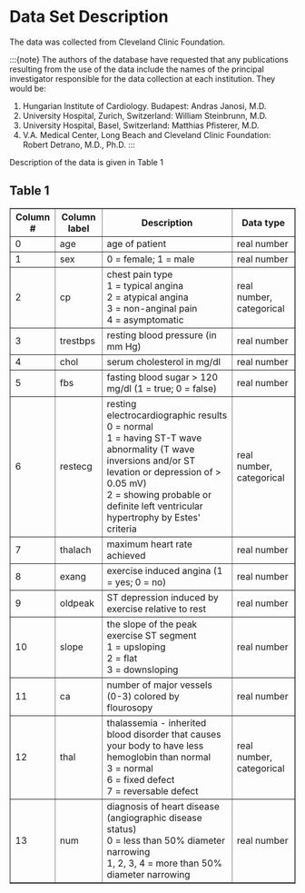 # Data Set Description

The data was collected from Cleveland Clinic Foundation.

:::{note}
The authors of the database have requested that any publications resulting from the use of the data include the 
names of the principal investigator responsible for the data collection
at each institution. They would be:

1. Hungarian Institute of Cardiology. Budapest: Andras Janosi, M.D.
2. University Hospital, Zurich, Switzerland: William Steinbrunn, M.D.
3. University Hospital, Basel, Switzerland: Matthias Pfisterer, M.D.
4. V.A. Medical Center, Long Beach and Cleveland Clinic Foundation:
Robert Detrano, M.D., Ph.D.
:::

Description of the data is given in Table 1

## Table 1

<table border = "1">
    <tr>
        <th>Column #</th>
        <th>Column label</th>
        <th>Description</th>
        <th>Data type</th>
    </tr>
    <tr>
        <td>0</td>
        <td>age</td>
        <td>age of patient</td>
        <td>real number</td>
    </tr>
    <tr>
        <td>1</td>
        <td>sex</td>
        <td>0 = female; 1 = male</td>
        <td>real number</td>
    </tr>
    <tr>
        <td>2</td>
        <td>cp</td>
        <td>chest pain type<br> 1 = typical angina<br> 2 = atypical angina<br> 3 = non-anginal pain<br> 4 = asymptomatic</td>
        <td>real number, categorical</td>
    </tr>
    <tr>
        <td>3</td>
        <td>trestbps</td>
        <td>resting blood pressure (in mm Hg)</td>
        <td>real number</td>
    </tr>
    <tr>
        <td>4</td>
        <td>chol</td>
        <td>serum cholesterol in mg/dl</td>
        <td>real number</td>
    </tr>
    <tr>
        <td>5</td>
        <td>fbs</td>
        <td>fasting blood sugar > 120 mg/dl (1 = true; 0 = false)</td>
        <td>real number</td>
    </tr>
    <tr>
        <td>6</td>
        <td>restecg</td>
        <td>resting electrocardiographic results<br> 0 = normal<br> 1 = having ST-T wave abnormality (T wave inversions and/or ST levation or depression of > 0.05 mV)<br> 2 = showing probable or definite left ventricular hypertrophy by Estes' criteria</td>
        <td>real number, categorical</td>
    </tr>
    <tr>
        <td>7</td>
        <td>thalach</td>
        <td>maximum heart rate achieved</td>
        <td>real number</td>
    </tr>
    <tr>
        <td>8</td>
        <td>exang</td>
        <td>exercise induced angina (1 = yes; 0 = no)</td>
        <td>real number</td>
    </tr>
    <tr>
        <td>9</td>
        <td>oldpeak</td>
        <td>ST depression induced by exercise relative to rest</td>
        <td>real number</td>
    </tr>
    <tr>
        <td>10</td>
        <td>slope</td>
        <td>the slope of the peak exercise ST segment<br> 1 = upsloping<br> 2 = flat<br> 3 = downsloping
        </td>
        <td>real number</td>
    </tr>
    <tr>
        <td>11</td>
        <td>ca</td>
        <td>number of major vessels (0-3) colored by flourosopy</td>
        <td>real number</td>
    </tr>
    <tr>
        <td>12</td>
        <td>thal</td>
        <td>thalassemia - inherited blood disorder that causes your body to have less hemoglobin than normal<br>3 = normal
            <br>6 = fixed defect<br>7 = reversable defect</td>
        <td>real number, categorical</td>
    </tr>
    <tr>
        <td>13</td>
        <td>num</td>
        <td>diagnosis of heart disease (angiographic disease status)<br> 0 = less than 50% diameter narrowing<br> 1, 2, 3, 4 = more than 50% diameter narrowing</td>
        <td>real number</td>
    </tr>
</table>